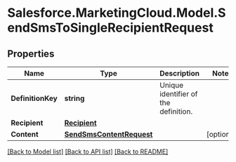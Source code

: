 # Salesforce.MarketingCloud.Model.SendSmsToSingleRecipientRequest
## Properties

Name | Type | Description | Notes
------------ | ------------- | ------------- | -------------
**DefinitionKey** | **string** | Unique identifier of the definition. | 
**Recipient** | [**Recipient**](Recipient.md) |  | 
**Content** | [**SendSmsContentRequest**](SendSmsContentRequest.md) |  | [optional] 

[[Back to Model list]](../README.md#documentation-for-models) [[Back to API list]](../README.md#documentation-for-api-endpoints) [[Back to README]](../README.md)

